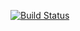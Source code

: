 [![Build Status](https://travis-ci.org/Aesonus/test-lib.svg?branch=master)](https://travis-ci.org/Aesonus/test-lib)
